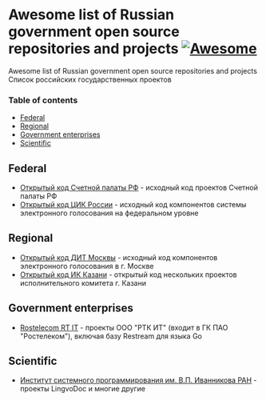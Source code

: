 # Awesome list of Russian government open source repositories and projects [![Awesome](https://cdn.rawgit.com/sindresorhus/awesome/d7305f38d29fed78fa85652e3a63e154dd8e8829/media/badge.svg)](https://github.com/sindresorhus/awesome)

Awesome list of Russian government open source repositories and projects
Список российских государственных проектов 
### Table of contents

* [Federal](#federal)
* [Regional](#regional)
* [Government enterprises](#governmententerprises)
* [Scientific](#scientific)

## Federal
* [Открытый код Счетной палаты РФ](https://code.ach.gov.ru/public) - исходный код проектов Счетной палаты РФ
* [Открытый код ЦИК России](https://github.com/cikrf) - исходный код компонентов системы электронного голосования на федеральном уровне

## Regional
* [Открытый код ДИТ Москвы](https://github.com/moscow-technologies/) - исходный код компонентов электронного голосования в г. Москве
* [Открытый код ИК Казани](https://github.com/kznru) - открытый код нескольких проектов исполнительного комитета г. Казани

## Government enterprises
* [Rostelecom RT IT](https://github.com/Restream) - проекты ООО "РТК ИТ" (входит в ГК ПАО "Ростелеком"), включая базу Restream для языка Go

## Scientific
* [Институт системного программирования им. В.П. Иванникова РАН](https://github.com/ispras) - проекты LingvoDoc и многие другие

